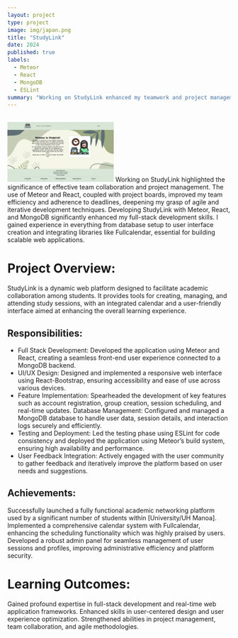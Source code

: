 ```yaml
---
layout: project
type: project
image: img/japan.png
title: "StudyLink"
date: 2024
published: true
labels:
  - Meteor
  - React
  - MongoDB
  - ESLint
summary: "Working on StudyLink enhanced my teamwork and project management abilities, boosting efficiency and timeline adherence with tools like Meteor, React, and project boards."
---
```


<br />
<img width="240px" class="img-fluid" src="../img/LandingPage.png">  
Working on StudyLink highlighted the significance of effective team collaboration and project management. The use of Meteor and React, coupled with project boards, improved my team efficiency and adherence to deadlines, deepening my grasp of agile and iterative development techniques. Developing StudyLink with Meteor, React, and MongoDB significantly enhanced my full-stack development skills. I gained experience in everything from database setup to user interface creation and integrating libraries like Fullcalendar, essential for building scalable web applications.

# Project Overview:
StudyLink is a dynamic web platform designed to facilitate academic collaboration among students. It provides tools for creating, managing, and attending study sessions, with an integrated calendar and a user-friendly interface aimed at enhancing the overall learning experience.

## Responsibilities:

- Full Stack Development: Developed the application using Meteor and React, creating a seamless front-end user experience connected to a MongoDB backend.
- UI/UX Design: Designed and implemented a responsive web interface using React-Bootstrap, ensuring accessibility and ease of use across various devices.
- Feature Implementation: Spearheaded the development of key features such as account registration, group creation, session scheduling, and real-time updates.
Database Management: Configured and managed a MongoDB database to handle user data, session details, and interaction logs securely and efficiently.
- Testing and Deployment: Led the testing phase using ESLint for code consistency and deployed the application using Meteor’s build system, ensuring high availability and performance.
- User Feedback Integration: Actively engaged with the user community to gather feedback and iteratively improve the platform based on user needs and suggestions.

## Achievements:
Successfully launched a fully functional academic networking platform used by a significant number of students within [University/UH Manoa].
Implemented a comprehensive calendar system with Fullcalendar, enhancing the scheduling functionality which was highly praised by users.
Developed a robust admin panel for seamless management of user sessions and profiles, improving administrative efficiency and platform security.

# Learning Outcomes:
Gained profound expertise in full-stack development and real-time web application frameworks.
Enhanced skills in user-centered design and user experience optimization.
Strengthened abilities in project management, team collaboration, and agile methodologies.
